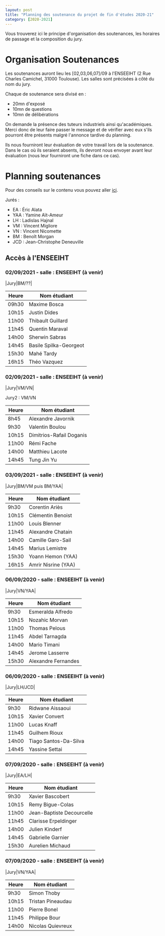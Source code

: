 ```yaml
---
layout: post
title: "Planning des soutenance du projet de fin d'études 2020-21"
category: [2020-2021]
---
```


Vous trouverez ici le principe d'organisation des soutenances, les horaires de
passage et la composition du jury.

# Organisation Soutenances 

Les soutenances auront lieu les [02,03,06,07]/09 à l'ENSEEIHT (2 Rue Charles
Camichel, 31000 Toulouse). Les salles sont précisées à côté du nom du jury.

Chaque de soutenance sera divisé en :
  * 20mn d'exposé
  * 10mn de questions
  * 10mn de délibérations

On demande la présence des tuteurs industriels ainsi qu'académiques.
Merci donc de leur faire passer le message et de vérifier avec eux
s'ils pourront être présents malgré l'annonce tardive du planning.

Ils nous fourniront leur évaluation de votre travail lors de la soutenance.
Dans le cas où ils seraient absents, ils devront nous envoyer avant leur
évaluation (nous leur fourniront une fiche dans ce cas).

# Planning soutenances

Pour des conseils sur le contenu vous pouvez aller [ici](https://tls-sec.github.io/procedures/2017/05/29/modalites-pfe.html).

Jurés :
  * EA : Éric Alata
  * YAA : Yamine Aït-Ameur
  * LH : Ladislas Hajnal
  * VM : Vincent Migliore
  * VN : Vincent Nicomette
  * BM : Benoît Morgan
  * JCD : Jean-Christophe Deneuville

## Accès à l'ENSEEIHT

<!--
#### Salle 102 et 104 batiment Couzinet

  Le batiment est situé à côté de la cantine et est peint par un artiste.
![Plan de l'ENAC](https://tls-sec.github.io/assets/img/plan-enac.png "Plan de l'ENAC")

#### Procédure d'admission dans l'ENAC
  * Pièce d'identité nécessaire à l'accueil
  * Port du masque obligatoire dans le campus à l'intérieur comme à l'extérieur

#### Contraintes COVID
  * 6 personnes maximum par salle

-->

### 02/09/2021 - salle : ENSEEIHT (à venir)

|Jury|BM/??|

|Heure|Nom étudiant|
|-----|------------|
|09h30|Maxime Bosca
|10h15|Justin Dides
|11h00|Thibault Guillard
|11h45|Quentin Maraval
|14h00|Sherwin Sabras
|14h45|Basile Spilka-Georgeot
|15h30|Mahé Tardy
|16h15|Théo Vazquez


### 02/09/2021 - salle : ENSEEIHT (à venir)

|Jury|VM/VN|

Jury2 : VM/VN

|Heure|Nom étudiant|
|-----|------------|
|8h45|Alexandre Javornik
|9h30|Valentin Boulou
|10h15|Dimitrios-Rafail Doganis
|11h00|Rémi Fache
|14h00|Matthieu Lacote
|14h45|Tung Jin Yu

### 03/09/2021 - salle : ENSEEIHT (à venir)

|Jury|BM/VM puis BM/YAA|

|Heure|Nom étudiant|
|-----|------------|
|9h30|Corentin Ariès
|10h15|Clémentin Benoist
|11h00|Louis Blenner
|11h45|Alexandre Chatain
|14h00|Camille Garo-Sail
|14h45|Marius Lemistre
|15h30|Yoann Hemon (YAA)
|16h15|Amrir Nisrine (YAA)

### 06/09/2020 - salle : ENSEEIHT (à venir)

|Jury|VN/YAA|

|Heure|Nom étudiant|
|-----|------------|
|9h30|Esmeralda Alfredo
|10h15|Nozahic Morvan
|11h00|Thomas Pelous
|11h45|Abdel Tarnagda
|14h00|Mario Timani
|14h45|Jerome Lasserre
|15h30|Alexandre Fernandes

### 06/09/2020 - salle : ENSEEIHT (à venir)

|Jury|LH/JCD|

|Heure|Nom étudiant|
|-----|------------|
|9h30|Ridwane Aissaoui
|10h15|Xavier Convert
|11h00|Lucas Knaff
|11h45|Guilhem Rioux
|14h00|Tiago Santos-Da-Silva
|14h45|Yassine Settai

### 07/09/2020 - salle : ENSEEIHT (à venir)

|Jury|EA/LH|

|Heure|Nom étudiant|
|-----|------------|
|9h30|Xavier Bascobert
|10h15|Remy Bigue-Colas
|11h00|Jean-Baptiste Decourcelle
|11h45|Clarisse Erpeldinger
|14h00|Julien Kinderf
|14h45|Gabrielle Garnier
|15h30|Aurelien Michaud

### 07/09/2020 - salle : ENSEEIHT (à venir)

|Jury|VN/YAA|

|Heure|Nom étudiant|
|-----|------------|
|9h30|Simon Thoby
|10h15|Tristan Pineaudau
|11h00|Pierre Bonel
|11h45|Philippe Bour
|14h00|Nicolas Quievreux
